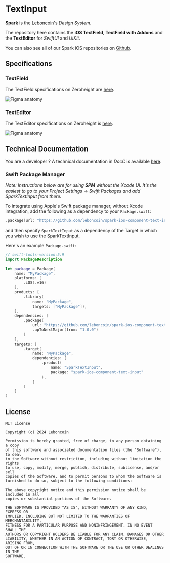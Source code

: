 # TextInput

**Spark** is the [Leboncoin](https://www.leboncoin.fr/)'s _Design System_.

The repository here contains the **iOS TextField**, **TextField with Addons** and the **TextEditor** for _SwiftUI_ and _UIKit_.

You can also see all of our Spark iOS repositories on [Github](https://github.com/orgs/leboncoin/repositories?q=spark-ios+sort%3Aname-asc).

## Specifications

### TextField

The TextField specifications on Zeroheight are [here](https://zeroheight.com/1186e1705/v/latest/p/773c60-input--text-field).

![Figma anatomy](https://github.com/leboncoin/spark-ios-component-text-input/blob/main/.github/assets/anatomy-textfield.png)

### TextEditor

The TextEditor specifications on Zeroheight is [here](https://spark.adevinta.com/1186e1705/p/365c2e-text-area--text-view).

![Figma anatomy](https://github.com/leboncoin/spark-ios-component-text-input/blob/main/.github/assets/anatomy-texteditor.png)

## Technical Documentation

You are a developer ? A technical documentation in _DocC_ is available [here](https://leboncoin.github.io/spark-ios-component-text-input/).

### Swift Package Manager

_Note: Instructions below are for using **SPM** without the Xcode UI. It's the easiest to go to your Project Settings -> Swift Packages and add SparkTextInput from there._

To integrate using Apple's Swift package manager, without Xcode integration, add the following as a dependency to your `Package.swift`:

```swift
.package(url: "https://github.com/leboncoin/spark-ios-component-text-input.git", .upToNextMajor(from: "1.0.0"))
```

and then specify `SparkTextInput` as a dependency of the Target in which you wish to use the SparkTextInput.

Here's an example `Package.swift`:

```swift
// swift-tools-version:5.9
import PackageDescription

let package = Package(
    name: "MyPackage",
    platforms: [
        .iOS(.v16)
    ],
    products: [
        .library(
            name: "MyPackage",
            targets: ["MyPackage"]),
    ],
    dependencies: [
        .package(
            url: "https://github.com/leboncoin/spark-ios-component-text-input.git",
            .upToNextMajor(from: "1.0.0")
        )
    ],
    targets: [
        .target(
            name: "MyPackage",
            dependencies: [
                .product(
                    name: "SparkTextInput",
                    package: "spark-ios-component-text-input"
                ),
            ]
        )
    ]
)
```

## License

```
MIT License

Copyright (c) 2024 Leboncoin

Permission is hereby granted, free of charge, to any person obtaining a copy
of this software and associated documentation files (the "Software"), to deal
in the Software without restriction, including without limitation the rights
to use, copy, modify, merge, publish, distribute, sublicense, and/or sell
copies of the Software, and to permit persons to whom the Software is
furnished to do so, subject to the following conditions:

The above copyright notice and this permission notice shall be included in all
copies or substantial portions of the Software.

THE SOFTWARE IS PROVIDED "AS IS", WITHOUT WARRANTY OF ANY KIND, EXPRESS OR
IMPLIED, INCLUDING BUT NOT LIMITED TO THE WARRANTIES OF MERCHANTABILITY,
FITNESS FOR A PARTICULAR PURPOSE AND NONINFRINGEMENT. IN NO EVENT SHALL THE
AUTHORS OR COPYRIGHT HOLDERS BE LIABLE FOR ANY CLAIM, DAMAGES OR OTHER
LIABILITY, WHETHER IN AN ACTION OF CONTRACT, TORT OR OTHERWISE, ARISING FROM,
OUT OF OR IN CONNECTION WITH THE SOFTWARE OR THE USE OR OTHER DEALINGS IN THE
SOFTWARE.
```
